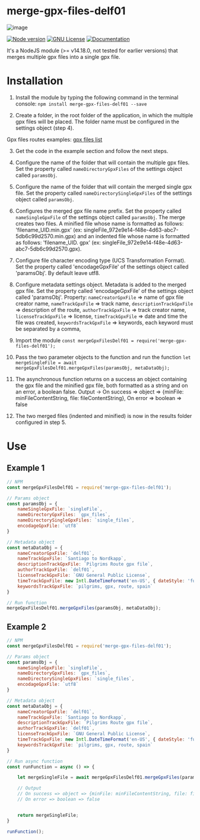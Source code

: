 # merge-gpx-files-delf01

![image](https://github.com/delphinbock/merge-gpx-files-delf01/merge-gpx-files-delf01.jpg?raw=true)

[![Node version](https://img.shields.io/badge/node->=14.18.0-orange.svg?style=for-the-badge)](https://nodejs.org/en/about/releases/)
[![GNU License](https://img.shields.io/badge/license-GNU-blue.svg?style=for-the-badge)](https://www.gnu.org/licenses/gpl-3.0.html)
[![Documentation](https://img.shields.io/badge/Documentation-github-brightgreen.svg?style=for-the-badge)](https://github.com/delphinbock/merge-gpx-files-delf01/blob/main/README.md)


It's a NodeJS module (>= v14.18.0, not tested for earlier versions) that merges multiple gpx files into a single gpx file.

# Installation

1. Install the module by typing the following command in the terminal console: `npm install merge-gpx-files-delf01 --save`

2. Create a folder, in the root folder of the application, in which the multiple gpx files will be placed. The folder name must be configured in the settings object (step 4).

Gpx files routes examples: [gpx files list](https://github.com/delphinbock/santiago-de-compostela_spain-north-cape_norway_gpx_files.git)

3. Get the code in the example section and follow the next steps.

4. Configure the name of the folder that will contain the multiple gpx files.
Set the property called `nameDirectoryGpxFiles` of the settings object called `paramsObj`.

5. Configure the name of the folder that will contain the merged single gpx file.
Set the property called `nameDirectorySingleGpxFiles` of the settings object called `paramsObj`.

6. Configures the merged gpx file name prefix.
Set the property called `nameSingleGpxFile` of the settings object called `paramsObj`.
The merge creates two files. A minified file whose name is formatted as follows: 'filename_UID.min.gpx' (ex: singleFile_972e9e14-f48e-4d63-abc7-5db6c99d2570.min.gpx) and an indented file whose name is formatted as follows: 'filename_UID. gpx' (ex: singleFile_972e9e14-f48e-4d63-abc7-5db6c99d2570.gpx).

7. Configure file character encoding type (UCS Transformation Format).
Set the property called  'encodageGpxFile' of the settings object called 'paramsObj'.
By default leave utf8.

8. Configure metadata settings object. Metadata is added to the merged gpx file.
Set the property called  'encodageGpxFile' of the settings object called 'paramsObj'.
Property:
`nameCreatorGpxFile` => name of gpx file creator name, 
`nameTrackGpxFile` => track name, 
`descriptionTrackGpxFile` => description of the route, 
`authorTrackGpxFile` => track creator name, 
`licenseTrackGpxFile` => license, 
`timeTrackGpxFile` => date and time the file was created, 
`keywordsTrackGpxFile` => keywords, each keyword must be separated by a comma, 

9. Import the module `const mergeGpxFilesDelf01 = require('merge-gpx-files-delf01');`

9. Pass the two parameter objects to the function and run the function `let mergeSingleFile = await mergeGpxFilesDelf01.mergeGpxFiles(paramsObj, metaDataObj);`

10. The asynchronous function returns on a success an object containing the gpx file and the minified gpx file, both formatted as a string and on an error, a boolean false.
Output -> On success => object => {minFile: minFileContentString, file: fileContentString}, On error => boolean => false

11. The two merged files (indented and minified) is now in the results folder configured in step 5.

# Use
## Example 1
```javascript
// NPM
const mergeGpxFilesDelf01 = require('merge-gpx-files-delf01');

// Params object
const paramsObj = {
    nameSingleGpxFile: `singleFile`,
    nameDirectoryGpxFiles: `gpx_files`,
    nameDirectorySingleGpxFiles: `single_files`,
    encodageGpxFile: `utf8`
}

// Metadata object
const metaDataObj = {
    nameCreatorGpxFile: `delf01`,
    nameTrackGpxFile: `Santiago to Nordkapp`,
    descriptionTrackGpxFile: `Pilgrims Route gpx file`,
    authorTrackGpxFile: `delf01`,
    licenseTrackGpxFile: `GNU General Public License`,
    timeTrackGpxFile: new Intl.DateTimeFormat('en-US', { dateStyle: 'full', timeStyle: 'long' }).format(new Date(Date.UTC(2020, 11, 20, 3, 23, 16, 738))),
    keywordsTrackGpxFile: `pilgrims, gpx, route, spain`
}

// Run function
mergeGpxFilesDelf01.mergeGpxFiles(paramsObj, metaDataObj);

```
## Example 2

```javascript
// NPM
const mergeGpxFilesDelf01 = require('merge-gpx-files-delf01');

// Params object
const paramsObj = {
    nameSingleGpxFile: `singleFile`,
    nameDirectoryGpxFiles: `gpx_files`,
    nameDirectorySingleGpxFiles: `single_files`,
    encodageGpxFile: `utf8`
}

// Metadata object
const metaDataObj = {
    nameCreatorGpxFile: `delf01`,
    nameTrackGpxFile: `Santiago to Nordkapp`,
    descriptionTrackGpxFile: `Pilgrims Route gpx file`,
    authorTrackGpxFile: `delf01`,
    licenseTrackGpxFile: `GNU General Public License`,
    timeTrackGpxFile: new Intl.DateTimeFormat('en-US', { dateStyle: 'full', timeStyle: 'long' }).format(new Date(Date.UTC(2020, 11, 20, 3, 23, 16, 738))),
    keywordsTrackGpxFile: `pilgrims, gpx, route, spain`
}

// Run async function
const runFunction = async () => {

    let mergeSingleFile = await mergeGpxFilesDelf01.mergeGpxFiles(paramsObj, metaDataObj);

    // Output
    // On success => object => {minFile: minFileContentString, file: fileContentString}
    // On error => boolean => false


    return mergeSingleFile;
}

runFunction();

```
